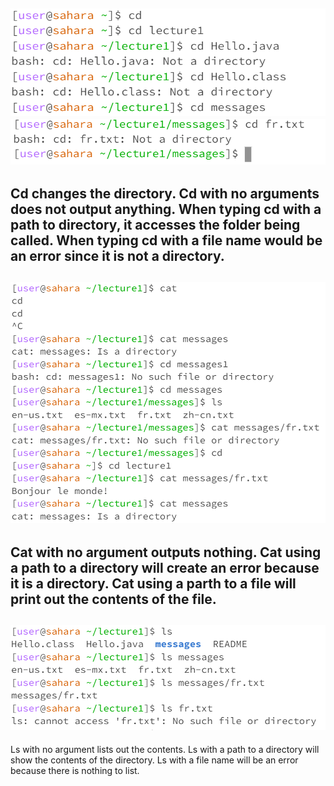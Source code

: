 ![Image](cd.PNG)
![Image](cd1.PNG)
---
Cd changes the directory. Cd with no arguments does not output anything. When typing cd with a path to directory, it accesses the folder being called. When typing cd with a file name would be an error since it is not a directory.
---
![Image](cat3.PNG)
---
Cat with no argument outputs nothing. Cat using a path to a directory will create an error because it is a directory. Cat using a parth to a file will print out the contents of the file.
---
![Image](ls3.PNG)
---
Ls with no argument lists out the contents. Ls with a path to a directory will show the contents of the directory. Ls with a file name will be an error because there is nothing to list.
